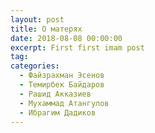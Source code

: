 ```yaml
---
layout: post
title: О матерях
date: 2018-08-08 00:00:00
excerpt: First first imam post
tag:
categories:
  - Файзрахман Эсенов
  - Темирбек Байдаров
  - Рашид Акказиев
  - Мухаммад Атангулов
  - Ибрагим Дадиков
---
```

